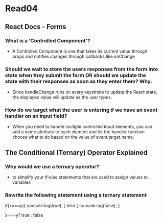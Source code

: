 # Read04

## React Docs - Forms

### What is a ‘Controlled Component’?
- A Controlled Component is one that takes its current value through props and notifies changes through callbacks like onChange

### Should we wait to store the users responses from the form into state when they submit the form OR should we update the state with their responses as soon as they enter them? Why.
- Since handleChange runs on every keystroke to update the React state, the displayed value will update as the user types.

### How do we target what the user is entering if we have an event handler on an input field?
- When you need to handle multiple controlled input elements, you can add a name attribute to each element and let the handler function choose what to do based on the value of event.target.name.

## The Conditional (Ternary) Operator Explained

### Why would we use a ternary operator?
- to simplify your if-else statements that are used to assign values to variables

### Rewrite the following statement using a ternary statement
  if(x===y){
 console.log(true);
  } else {
 console.log(false);
  }

x===y? true
         : false
